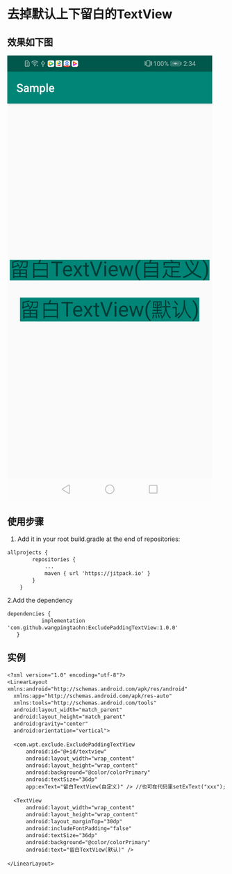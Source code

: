 # 去掉默认上下留白的TextView
## 效果如下图
![image](https://github.com/wangpingtaohn/ExcludePaddingTextView/blob/master/img-storage/demo.png)

## 使用步骤
1. Add it in your root build.gradle at the end of repositories:
```
allprojects {
		repositories {
			...
			maven { url 'https://jitpack.io' }
		}
	}  
  ```
 2.Add the dependency
 ```
 dependencies {
	        implementation 'com.github.wangpingtaohn:ExcludePaddingTextView:1.0.0'
	}
  ```
  ## 实例
  ```
  <?xml version="1.0" encoding="utf-8"?>
<LinearLayout xmlns:android="http://schemas.android.com/apk/res/android"
    xmlns:app="http://schemas.android.com/apk/res-auto"
    xmlns:tools="http://schemas.android.com/tools"
    android:layout_width="match_parent"
    android:layout_height="match_parent"
    android:gravity="center"
    android:orientation="vertical">

    <com.wpt.exclude.ExcludePaddingTextView
        android:id="@+id/textview"
        android:layout_width="wrap_content"
        android:layout_height="wrap_content"
        android:background="@color/colorPrimary"
        android:textSize="36dp"
        app:exText="留白TextView(自定义)" /> //也可在代码里setExText("xxx");

    <TextView
        android:layout_width="wrap_content"
        android:layout_height="wrap_content"
        android:layout_marginTop="30dp"
        android:includeFontPadding="false"
        android:textSize="36dp"
        android:background="@color/colorPrimary"
        android:text="留白TextView(默认)" />

</LinearLayout>
  ```
